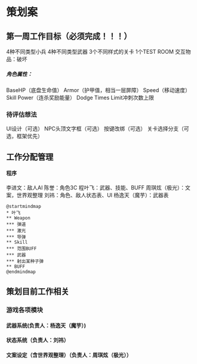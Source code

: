 # 策划案
## 第一周工作目标（必须完成！！！）
4种不同类型小兵
4种不同类型武器
3个不同样式的关卡
1个TEST ROOM
交互物品：破坏

##### 角色属性：
BaseHP（底盘生命值）
Armor（护甲值，相当一层屏障）
Speed（移动速度）
Skill Power（连杀奖励能量）
Dodge Times Limit冲刺次数上限



### 待评估想法
UI设计（可选）
NPC头顶文字框（可选）
按键改绑（可选）
关卡选择分支（可选，框架优先）


## 工作分配管理
#### 程序
李进文：敌人AI
陈誉：角色3C
程叶飞：武器、技能、BUFF
周琪炫（极光）：文案，世界观整理
刘祎：角色、敌人状态表、UI
杨逸天（魔芋）：武器表

```plantuml
@startmindmap
* 叶飞
** Weapon
*** 弹道
*** 激光
*** 导弹
** Skill
*** 范围BUFF
*** 武器
*** 射出某种子弹
** BUFF
@endmindmap
```
## 策划目前工作相关
### 游戏各项模块
#### 武器系统(负责人：杨逸天（魔芋）)









#### 状态系统（负责人：刘祎）








#### 文案设定（含世界观整理）（负责人：周琪炫（极光））
